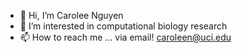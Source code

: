 - 👋 Hi, I’m Carolee Nguyen
- 👀 I’m interested in computational biology research
- 📫 How to reach me ... via email! caroleen@uci.edu

<!---
caroleen21/caroleen21 is a ✨ special ✨ repository because its `README.md` (this file) appears on your GitHub profile.
You can click the Preview link to take a look at your changes.
--->
